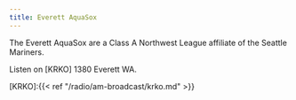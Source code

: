 ```yaml
---
title: Everett AquaSox
---
```

The Everett AquaSox are a Class A Northwest League affiliate
of the Seattle Mariners.

Listen on [KRKO] 1380 Everett WA.

[KRKO]:{{< ref "/radio/am-broadcast/krko.md" >}}
